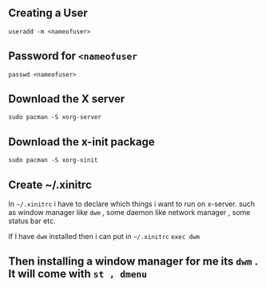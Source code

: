 ## Creating a User
`useradd -m <nameofuser>`
## Password for `<nameofuser`
`passwd <nameofuser>`

## Download the X server
`sudo pacman -S xorg-server`

## Download the x-init package
`sudo pacman -S xorg-xinit`

## Create ~/.xinitrc

In `~/.xinitrc` i have to declare which things i want to run on x-server. such as window manager like `dwm` , some daemon like network manager , some status bar etc.

If I have `dwm` installed then i can put in `~/.xinitrc` `exec dwm`

## Then installing a window manager for me its `dwm` . It will come with `st , dmenu `



